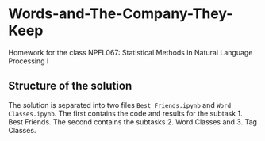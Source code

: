 # Words-and-The-Company-They-Keep

Homework for the class NPFL067: Statistical Methods in Natural Language Processing I

## Structure of the solution

The solution is separated into two files `Best Friends.ipynb` and `Word Classes.ipynb`. The first contains the code and results for the subtask 1. Best Friends. The second contains the subtasks 2. Word Classes and 3. Tag Classes.
